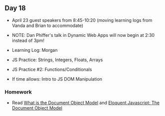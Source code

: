 ## Day 18

* April 23 guest speakers from 8:45-10:20 (moving learning logs from Vanda and Brian to accommodate)

* NOTE: Dan Phiffer's talk in Dynamic Web Apps will now begin at 2:30 instead of 3pm!

* Learning Log: Morgan

* JS Practice: Strings, Integers, Floats, Arrays

* JS Practice #2: Functions/Conditionals

* If time allows: Intro to JS DOM Manipulation

### Homework

* Read [What is the Document Object Model](https://www.w3.org/TR/DOM-Level-1/introduction.html) and [Eloquent Javascript: The Document Object Model](http://eloquentjavascript.net/14_dom.html)

